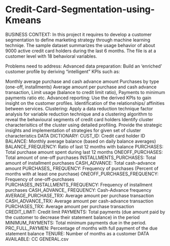 # Credit-Card-Segmentation-using-Kmeans
BUSINESS CONTEXT:
In this project it requires to develop a customer segmentation to define marketing strategy through machine learning techniqe. The sample dataset summarizes the usage behavior of about 9000 active credit card holders during the last 6 months. The file is at a customer level with 18 behavioral variables.

Problems need to address:
Advanced data preparation: Build an ‘enriched’ customer profile by deriving “intelligent” KPIs such as:

Monthly average purchase and cash advance amount
Purchases by type (one-off, installments)
Average amount per purchase and cash advance transaction,
Limit usage (balance to credit limit ratio),
Payments to minimum payments ratio etc.
Advanced reporting:
Use the derived KPIs to gain insight on the customer profiles.
Identification of the relationships/ affinities between services.
Clustering: Apply a data reduction technique factor analysis for variable reduction technique and a clustering algorithm to reveal the behavioural segments of credit card holders
Identify cluster characterisitics of the cluster using detailed profiling.
Provide the strategic insights and implementation of strategies for given set of cluster characteristics
DATA DICTIONARY:
CUST_ID: Credit card holder ID
BALANCE: Monthly average balance (based on daily balance averages)
BALANCE_FREQUENCY: Ratio of last 12 months with balance
PURCHASES: Total purchase amount spent during last 12 months
ONEOFF_PURCHASES: Total amount of one-off purchases
INSTALLMENTS_PURCHASES: Total amount of installment purchases
CASH_ADVANCE: Total cash-advance amount
PURCHASES_ FREQUENCY: Frequency of purchases (Percent of months with at least one purchase)
ONEOFF_PURCHASES_FREQUENCY: Frequency of one-off-purchases
PURCHASES_INSTALLMENTS_FREQUENCY: Frequency of installment purchases
CASH_ADVANCE_ FREQUENCY: Cash-Advance frequency
AVERAGE_PURCHASE_TRX: Average amount per purchase transaction
CASH_ADVANCE_TRX: Average amount per cash-advance transaction
PURCHASES_TRX: Average amount per purchase transaction
CREDIT_LIMIT: Credit limit
PAYMENTS: Total payments (due amount paid by the customer to decrease their statement balance) in the period
MINIMUM_PAYMENTS: Total minimum payments due in the period.
PRC_FULL_PAYMEN: Percentage of months with full payment of the due statement balance
TENURE: Number of months as a customer
DATA AVAILABLE:
CC GENERAL.csv
